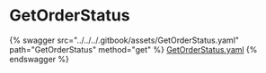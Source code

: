 # GetOrderStatus

{% swagger src="../../../.gitbook/assets/GetOrderStatus.yaml" path="GetOrderStatus" method="get" %}
[GetOrderStatus.yaml](../../../.gitbook/assets/GetOrderStatus.yaml)
{% endswagger %}

